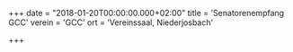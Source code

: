 +++
date = "2018-01-20T00:00:00.000+02:00"
title = 'Senatorenempfang GCC'
verein = 'GCC'
ort = 'Vereinssaal, Niederjosbach'

+++

      
